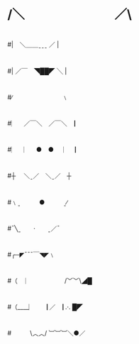 # /＼　　　　　　　 ／\ 
#
#|　＼＿＿ˍˍˍ ／     |
#
#| ／￣　◥██◤   ╲  | 
#
#∕　　　　　　　　﹨ 
#
#︳　／￣＼　／￣＼ ▕ 
#
#︳　︳　●　● 　 ︳▕ 
#
#┼　 ＼ˍ／　＼ˍ／　┼ 
#
#﹨ˍ　　　●　　　ˍ∕ 
#
#¯╲ˍ　　‧　　ˍ／¯ 
#
#╭─◤¯¯¯￣◥◤﹨ 
#
#（　 ︳　　　　　 /﹀﹀\◢█ 
#
#（____︳　▕ ／ ▕ .‧. █◤ 
#
#　　　\︿︿/ ︺︺︺＼●／